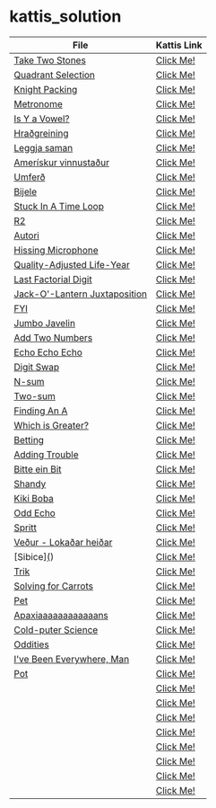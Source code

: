 # kattis_solution
|File|Kattis Link|
|----|-----------|
|[Take Two Stones](https://github.com/mohaMgT/kattis_solution/tree/main/File/Take%20Two%20Stones)|[Click Me!](https://open.kattis.com/problems/twostones)|
|[Quadrant Selection](https://github.com/mohaMgT/kattis_solution/tree/main/File/Quadrant%20Selection)|[Click Me!](https://open.kattis.com/problems/quadrant)|
|[Knight Packing](https://github.com/mohaMgT/kattis_solution/tree/main/File/Knight%20Packing)|[Click Me!](https://open.kattis.com/problems/knightpacking)|
|[Metronome](https://github.com/mohaMgT/kattis_solution/tree/main/File/Metronome)|[Click Me!](https://open.kattis.com/problems/metronome)|
|[Is Y a Vowel?](https://github.com/mohaMgT/kattis_solution/tree/main/File/Is%20Y%20a%20Vowel)|[Click Me!](https://open.kattis.com/problems/isyavowel)|
|[Hraðgreining](https://github.com/mohaMgT/kattis_solution/tree/main/File/hradgreining)|[Click Me!](https://open.kattis.com/problems/hradgreining)|
|[Leggja saman](https://github.com/mohaMgT/kattis_solution/tree/main/File/Leggja%20saman)|[Click Me!](https://open.kattis.com/problems/leggjasaman)|
|[Amerískur vinnustaður](https://github.com/mohaMgT/kattis_solution/tree/main/File/Amer%C3%ADskur%20vinnusta%C3%B0ur)|[Click Me!](https://open.kattis.com/problems/ameriskur)|
|[Umferð](https://github.com/mohaMgT/kattis_solution/tree/main/File/Umfer%C3%B0)|[Click Me!](https://open.kattis.com/problems/umferd)|
|[Bijele](https://github.com/mohaMgT/kattis_solution/tree/main/File/Bijele)|[Click Me!](https://open.kattis.com/problems/bijele)|
|[Stuck In A Time Loop](https://github.com/mohaMgT/kattis_solution/tree/main/File/Stuck%20In%20A%20Time%20Loop)|[Click Me!](https://open.kattis.com/problems/timeloop)|
|[R2](https://github.com/mohaMgT/kattis_solution/tree/main/File/r2)|[Click Me!](https://open.kattis.com/problems/r2)|
|[Autori](https://github.com/mohaMgT/kattis_solution/tree/main/File/Autori)|[Click Me!](https://open.kattis.com/problems/autori)|
|[Hissing Microphone](https://github.com/mohaMgT/kattis_solution/tree/main/File/Hissing%20Microphone)|[Click Me!](https://open.kattis.com/problems/hissingmicrophone)|
|[Quality-Adjusted Life-Year](https://github.com/mohaMgT/kattis_solution/tree/main/File/Quality-Adjusted%20Life-Year)|[Click Me!](https://open.kattis.com/problems/qaly)|
|[Last Factorial Digit](https://github.com/mohaMgT/kattis_solution/tree/main/File/Last%20Factorial%20Digit)|[Click Me!](https://open.kattis.com/problems/lastfactorialdigit)|
|[Jack-O'-Lantern Juxtaposition](https://github.com/mohaMgT/kattis_solution/tree/main/File/Jack-O'-Lantern%20Juxtaposition)|[Click Me!](https://open.kattis.com/problems/jackolanternjuxtaposition)|
|[FYI](https://github.com/mohaMgT/kattis_solution/tree/main/File/FYI)|[Click Me!](https://open.kattis.com/problems/fyi)|
|[Jumbo Javelin](https://github.com/mohaMgT/kattis_solution/blob/main/File/Jumbo%20Javelin/jumbojavelin.py)|[Click Me!](https://open.kattis.com/problems/jumbojavelin)|
|[Add Two Numbers](https://github.com/mohaMgT/kattis_solution/tree/main/File/Add%20Two%20Numbers)|[Click Me!](https://open.kattis.com/problems/addtwonumbers)|
|[Echo Echo Echo](https://github.com/mohaMgT/kattis_solution/tree/main/File/Echo%20Echo%20Echo)|[Click Me!](https://open.kattis.com/problems/echoechoecho)|
|[Digit Swap](https://github.com/mohaMgT/kattis_solution/tree/main/File/Digit%20Swap)|[Click Me!](https://open.kattis.com/problems/digitswap)|
|[N-sum](https://github.com/mohaMgT/kattis_solution/tree/main/File/N-sum)|[Click Me!](https://open.kattis.com/problems/nsum)|
|[Two-sum](https://github.com/mohaMgT/kattis_solution/tree/main/File/Two-sum)|[Click Me!](https://open.kattis.com/problems/twosum)|
|[Finding An A](https://github.com/mohaMgT/kattis_solution/tree/main/File/Finding%20An%20A)|[Click Me!](https://open.kattis.com/problems/findingana)|
|[Which is Greater?](https://github.com/mohaMgT/kattis_solution/tree/main/File/Which%20is%20Greater)|[Click Me!](https://open.kattis.com/problems/whichisgreater)|
|[Betting](https://github.com/mohaMgT/kattis_solution/tree/main/File/Betting)|[Click Me!](https://open.kattis.com/problems/betting)|
|[Adding Trouble](https://github.com/mohaMgT/kattis_solution/tree/main/File/Adding%20Trouble)|[Click Me!](https://open.kattis.com/problems/addingtrouble)|
|[Bitte ein Bit](https://github.com/mohaMgT/kattis_solution/tree/main/File/Bitte%20ein%20Bit)|[Click Me!](https://open.kattis.com/problems/bitteeinbit)|
|[Shandy](https://github.com/mohaMgT/kattis_solution/tree/main/File/Shandy)|[Click Me!](https://open.kattis.com/problems/shandy)|
|[Kiki Boba](https://github.com/mohaMgT/kattis_solution/tree/main/File/Kiki%20Boba)|[Click Me!](https://open.kattis.com/problems/kikiboba)|
|[Odd Echo](https://github.com/mohaMgT/kattis_solution/tree/main/File/Odd%20Echo)|[Click Me!](https://open.kattis.com/problems/oddecho)|
|[Spritt](https://github.com/mohaMgT/kattis_solution/tree/main/File/Spritt)|[Click Me!](https://open.kattis.com/problems/spritt)|
|[Veður - Lokaðar heiðar](https://github.com/mohaMgT/kattis_solution/tree/main/File/Ve%C3%B0ur%20-%20Loka%C3%B0ar%20hei%C3%B0ar)|[Click Me!](https://open.kattis.com/problems/vedurheidar)|
|[Sibice][(](https://github.com/mohaMgT/kattis_solution/tree/main/File/Sibice))|[Click Me!](https://open.kattis.com/problems/sibice)|
|[Trik](https://github.com/mohaMgT/kattis_solution/tree/main/File/Trik)|[Click Me!](https://open.kattis.com/problems/trik)|
|[Solving for Carrots](https://github.com/mohaMgT/kattis_solution/tree/main/File/Solving%20for%20Carrots)|[Click Me!](https://open.kattis.com/problems/carrots)|
|[Pet](https://github.com/mohaMgT/kattis_solution/tree/main/File/Pet)|[Click Me!](https://open.kattis.com/problems/pet)|
|[Apaxiaaaaaaaaaaaans](https://github.com/mohaMgT/kattis_solution/tree/main/File/Apaxiaaaaaaaaaaaans)|[Click Me!](https://open.kattis.com/problems/apaxiaaans)|
|[Cold-puter Science](https://github.com/mohaMgT/kattis_solution/tree/main/File/Cold-puter%20Science)|[Click Me!](https://open.kattis.com/problems/cold)|
|[Oddities](https://github.com/mohaMgT/kattis_solution/tree/main/File/Oddities)|[Click Me!](https://open.kattis.com/problems/oddities)|
|[I've Been Everywhere, Man](https://github.com/mohaMgT/kattis_solution/tree/main/File/I've%20Been%20Everywhere%2C%20Man)|[Click Me!](https://open.kattis.com/problems/everywhere)|
|[Pot](https://github.com/mohaMgT/kattis_solution/tree/main/File/Pot)|[Click Me!](https://open.kattis.com/problems/pot)|
|[]()|[Click Me!]()|
|[]()|[Click Me!]()|
|[]()|[Click Me!]()|
|[]()|[Click Me!]()|
|[]()|[Click Me!]()|
|[]()|[Click Me!]()|
|[]()|[Click Me!]()|
|[]()|[Click Me!]()|












































